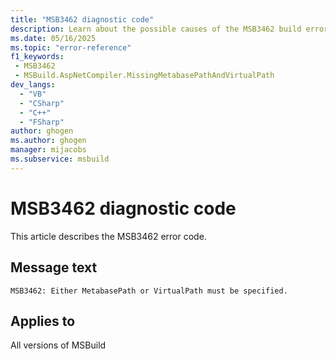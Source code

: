 ```yaml
---
title: "MSB3462 diagnostic code"
description: Learn about the possible causes of the MSB3462 build error, and get troubleshooting tips.
ms.date: 05/16/2025
ms.topic: "error-reference"
f1_keywords:
 - MSB3462
 - MSBuild.AspNetCompiler.MissingMetabasePathAndVirtualPath
dev_langs:
  - "VB"
  - "CSharp"
  - "C++"
  - "FSharp"
author: ghogen
ms.author: ghogen
manager: mijacobs
ms.subservice: msbuild
---
```


# MSB3462 diagnostic code

<!-- :::ErrorDefinitionDescription::: -->
<!-- :::editable-content name="introDescription"::: -->
This article describes the MSB3462 error code.
<!-- :::editable-content-end::: -->

## Message text

<!-- :::editable-content name="messageText"::: -->
`MSB3462: Either MetabasePath or VirtualPath must be specified.`
<!-- :::editable-content-end::: -->
<!-- MSB3462: Either MetabasePath or VirtualPath must be specified. -->

<!-- :::editable-content name="postOutputDescription"::: -->
<!--
{StrBegin="MSB3462: "}
-->
<!-- :::editable-content-end::: -->
<!-- :::ErrorDefinitionDescription-end::: -->

## Applies to

All versions of MSBuild
